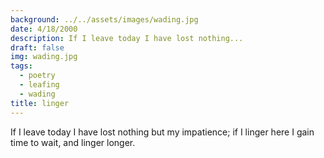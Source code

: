 ```yaml
---
background: ../../assets/images/wading.jpg
date: 4/18/2000
description: If I leave today I have lost nothing...
draft: false
img: wading.jpg
tags:
  - poetry
  - leafing
  - wading
title: linger
---
```


If I leave today I have lost nothing
but my impatience;
if I linger here I gain time to wait,
and linger longer.
